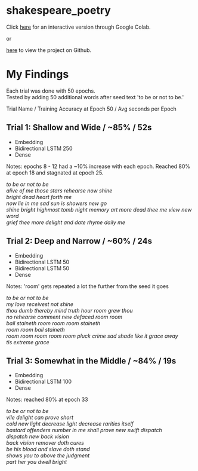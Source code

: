 # shakespeare_poetry

Click [here](https://colab.research.google.com/drive/1Kte1PA77W-47d86fP9K-Jwsll4PPUKIN?usp=sharing) for an interactive version through Google Colab.

or  

[here]() to view the project on Github.


# My Findings

Each trial was done with 50 epochs.  
Tested by adding 50 additional words after seed text 'to be or not to be.'

Trial Name / Training Accuracy at Epoch 50 / Avg seconds per Epoch

## Trial 1: Shallow and Wide / ~85% / 52s
* Embedding
* Bidirectional LSTM 250
* Dense

Notes: epochs 8 - 12 had a ~10% increase with each epoch. Reached 80% at epoch 18 and stagnated at epoch 25.

*to be or not to be  
alive of me those stars rehearse now shine  
bright dead heart forth me  
now lie in me sad sun is showers new go  
shine bright highmost tomb night memory art more dead 
thee me view new word  
grief thee more delight and date rhyme daily me*  


## Trial 2: Deep and Narrow / ~60% / 24s
* Embedding
* Bidirectional LSTM 50
* Bidirectional LSTM 50
* Dense

Notes: 'room' gets repeated a lot the further from the seed it goes

*to be or not to be  
my love receivest not shine  
thou dumb thereby mind truth hour room grew thou  
no rehearse comment new defaced room room  
bail staineth room room room staineth  
room room bail staineth  
room room room room room pluck crime sad shade like it grace away  
tis extreme grace*  


## Trial 3: Somewhat in the Middle / ~84% / 19s
* Embedding
* Bidirectional LSTM 100
* Dense

Notes: reached 80% at epoch 33

*to be or not to be  
vile delight can prove short  
cold new light decrease light decrease rarities itself  
bastard offenders number in me shall prove new swift dispatch  
dispatch new back vision  
back vision remover doth cures  
be his blood and slave doth stand  
shows you to above the judgment  
part her you dwell bright*
